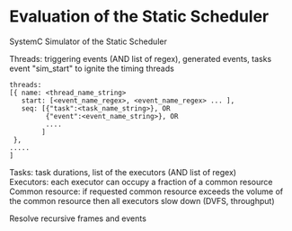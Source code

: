 # Evaluation of the Static Scheduler
SystemC Simulator of the Static Scheduler

Threads: triggering events (AND list of regex), generated events, tasks <br />
event "sim_start" to ignite the timing threads 
```
threads:
[{ name: <thread_name_string>
   start: [<event_name_regex>, <event_name_regex> ... ], 
   seq: [{"task":<task_name_string>}, OR
         {"event":<event_name_string>}, OR
         ....
        ]
 },
..... 
]
```
Tasks: task durations, list of the executors (AND list of regex) <br />
Executors: each executor can occupy a fraction of a common resource  <br />
Common resource: if requested common resource exceeds the volume of the common resource then all executors slow down (DVFS, throughput) <br />

Resolve recursive frames and events
